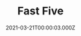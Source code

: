 ---
title: "Fast Five"
year: 2011
date: 2021-03-21T00:00:03.000Z
permalink: /almanac/movies/2021-03-21-fast-five/index.html
link: https://letterboxd.com/rknightuk/film/fast-five/2/
rating: 3
---